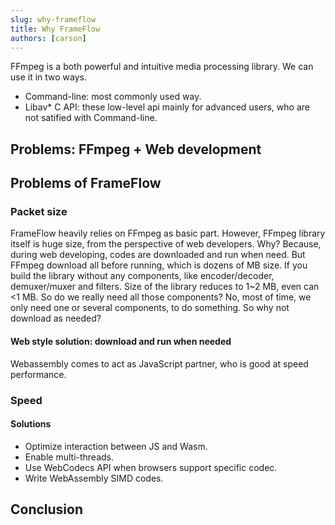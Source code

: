 ```yaml
---
slug: why-frameflow
title: Why FrameFlow
authors: [carson]
---
```


FFmpeg is a both powerful and intuitive media processing library. We can use it in two ways.
- Command-line: most commonly used way.
- Libav* C API: these low-level api mainly for advanced users, who are not satified with Command-line.

## Problems: FFmpeg + Web development


## Problems of FrameFlow

### Packet size
FrameFlow heavily relies on FFmpeg as basic part.
However, FFmpeg library itself is huge size, from the perspective of web developers.
Why? Because, during web developing, codes are downloaded and run when need. But FFmpeg download all before running, which is dozens of MB size. If you build the library without any components,
like encoder/decoder, demuxer/muxer and filters. Size of the library reduces to 1~2 MB, even can <1 MB.
So do we really need all those components? No, most of time, we only need one or several components,
to do something. So why not download as needed?


#### Web style solution: download and run when needed
Webassembly comes to act as JavaScript partner, who is good at speed performance.

### Speed

#### Solutions
- Optimize interaction between JS and Wasm.
- Enable multi-threads.
- Use WebCodecs API when browsers support specific codec.
- Write WebAssembly SIMD codes.


## Conclusion

